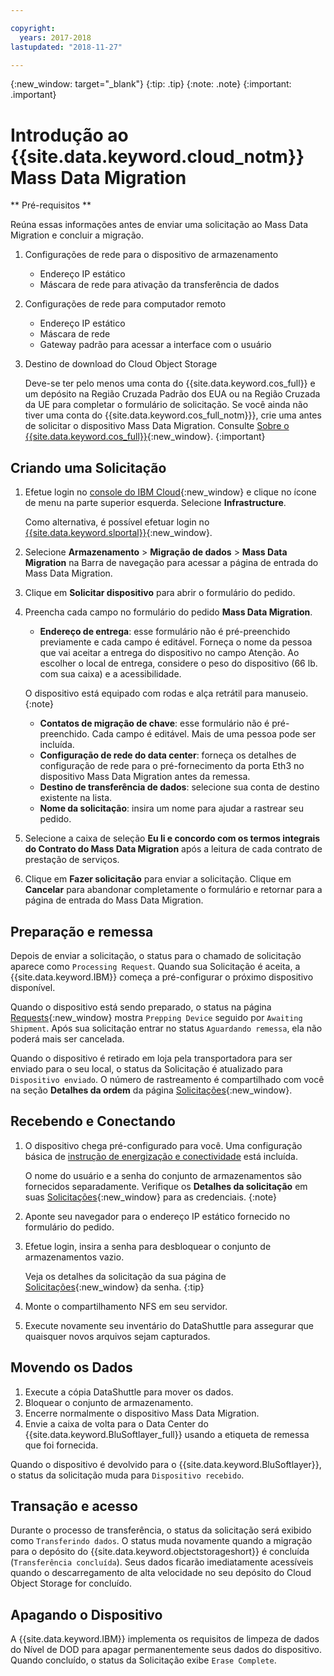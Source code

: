 ```yaml
---

copyright:
  years: 2017-2018
lastupdated: "2018-11-27"

---
```

{:new_window: target="_blank"}
{:tip: .tip}
{:note: .note}
{:important: .important}

# Introdução ao {{site.data.keyword.cloud_notm}} Mass Data Migration

** Pré-requisitos **

Reúna essas informações antes de enviar uma solicitação ao Mass Data Migration e concluir a migração.

1. Configurações de rede para o dispositivo de armazenamento
   - Endereço IP estático
   - Máscara de rede para ativação da transferência de dados
2. Configurações de rede para computador remoto
   - Endereço IP estático
   - Máscara de rede
   - Gateway padrão para acessar a interface com o usuário
3. Destino de download do Cloud Object Storage <br/>
   
   Deve-se ter pelo menos uma conta do {{site.data.keyword.cos_full}} e um depósito na Região Cruzada Padrão dos EUA ou na Região Cruzada da UE para completar o formulário de solicitação. Se você ainda não tiver uma conta do {{site.data.keyword.cos_full_notm}}}, crie uma antes de solicitar o dispositivo Mass Data Migration. Consulte [Sobre o {{site.data.keyword.cos_full}}](https://console.bluemix.net/docs/services/cloud-object-storage/about-cos.html){:new_window}.
   {:important}

## Criando uma Solicitação

1. Efetue login no [console do IBM Cloud](https://console.bluemix.net/catalog/){:new_window} e clique no ícone de menu na parte superior esquerda. Selecione **Infrastructure**.

   Como alternativa, é possível efetuar login no [{{site.data.keyword.slportal}}](https://control.softlayer.com/){:new_window}.
2. Selecione **Armazenamento** > **Migração de dados** > **Mass Data Migration** na Barra de navegação para acessar a página de entrada do Mass Data Migration.
3. Clique em **Solicitar dispositivo** para abrir o formulário do pedido.
4. Preencha cada campo no formulário do pedido **Mass Data Migration**.
   - **Endereço de entrega**: esse formulário não é pré-preenchido previamente e cada campo é editável. Forneça o nome da pessoa que vai aceitar a entrega do dispositivo no campo Atenção. Ao escolher o local de entrega, considere o peso do dispositivo (66 lb. com sua caixa) e a acessibilidade.
   
   O dispositivo está equipado com rodas e alça retrátil para manuseio.
   {:note}

   - **Contatos de migração de chave**: esse formulário não é pré-preenchido. Cada campo é editável. Mais de uma pessoa pode ser incluída.
   - **Configuração de rede do data center**: forneça os detalhes de configuração de rede para o pré-fornecimento da porta Eth3 no dispositivo Mass Data Migration antes da remessa.
   - **Destino de transferência de dados**: selecione sua conta de destino existente na lista.
   - **Nome da solicitação**: insira um nome para ajudar a rastrear seu pedido.
5. Selecione a caixa de seleção **Eu li e concordo com os termos integrais do Contrato do Mass Data Migration** após a leitura de cada contrato de prestação de serviços.
6. Clique em **Fazer solicitação** para enviar a solicitação. Clique em **Cancelar** para abandonar completamente o formulário e retornar para a página de entrada do Mass Data Migration.


## Preparação e remessa

Depois de enviar a solicitação, o status para o chamado de solicitação aparece como `Processing Request`. Quando sua Solicitação é aceita, a {{site.data.keyword.IBM}} começa a pré-configurar o próximo dispositivo disponível.

Quando o dispositivo está sendo preparado, o status na página [Requests](https://control.softlayer.com/storage/mdms){:new_window} mostra `Prepping Device` seguido por `Awaiting Shipment`. Após sua
solicitação entrar no status `Aguardando remessa`, ela não poderá mais ser cancelada.

Quando o dispositivo é retirado em loja pela transportadora para ser enviado para o seu local, o status da Solicitação é atualizado para `Dispositivo enviado`. O número de rastreamento é compartilhado com você na seção **Detalhes da ordem** da página [Solicitações](https://control.softlayer.com/storage/mdms){:new_window}.


## Recebendo e Conectando

1. O dispositivo chega pré-configurado para você. Uma configuração básica de [instrução de energização e conectividade](user-instructions.html) está incluída. <br/>
  
   O nome do usuário e a senha do conjunto de armazenamentos são fornecidos separadamente. Verifique os **Detalhes da solicitação** em suas [Solicitações](https://control.softlayer.com/storage/mdms){:new_window} para as credenciais.
   {:note}
2. Aponte seu navegador para o endereço IP estático fornecido no formulário do pedido.
3. Efetue login, insira a senha para desbloquear o conjunto de armazenamentos vazio. <br/>
   
   Veja os detalhes da solicitação da sua página de [Solicitações](https://control.softlayer.com/storage/mdms){:new_window} da senha.
   {:tip}
4. Monte o compartilhamento NFS em seu servidor.
5. Execute novamente seu inventário do DataShuttle para assegurar que quaisquer novos arquivos sejam capturados.

## Movendo os Dados
1. Execute a cópia DataShuttle para mover os dados.
2. Bloquear o conjunto de armazenamento.
3. Encerre normalmente o dispositivo Mass Data Migration.
4. Envie a caixa de volta para o Data Center do {{site.data.keyword.BluSoftlayer_full}} usando a etiqueta de remessa que foi fornecida.

Quando o dispositivo é devolvido para o {{site.data.keyword.BluSoftlayer}}, o status da solicitação muda para `Dispositivo recebido`.

## Transação e acesso

Durante o processo de transferência, o status da solicitação será exibido como `Transferindo dados`. O status muda novamente quando a migração para o depósito do {{site.data.keyword.objectstorageshort}} é concluída (`Transferência concluída`). Seus dados ficarão imediatamente acessíveis quando o
descarregamento de alta velocidade no seu depósito do Cloud Object Storage for concluído.

## Apagando o Dispositivo

A {{site.data.keyword.IBM}} implementa os requisitos de limpeza de dados do Nível de DOD para apagar permanentemente seus dados do dispositivo. Quando concluído, o status da Solicitação exibe `Erase Complete`.
